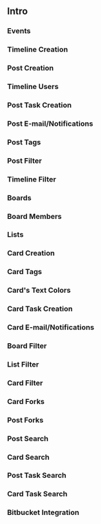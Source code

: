 ## Intro

### Events

### Timeline Creation

### Post Creation

### Timeline Users

### Post Task Creation

### Post E-mail/Notifications

### Post Tags

### Post Filter

### Timeline Filter

###  Boards

### Board Members

### Lists

### Card Creation

### Card Tags

### Card's Text Colors

### Card Task Creation

### Card E-mail/Notifications

### Board Filter

### List Filter

### Card Filter

### Card Forks

### Post Forks

### Post Search

### Card Search

### Post Task Search

### Card Task Search

### Bitbucket Integration



